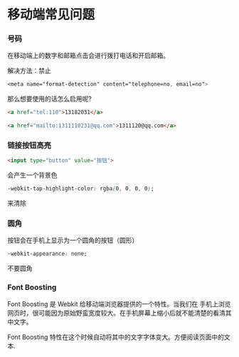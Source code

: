 # 移动端常见问题

### 号码
在移动端上的数字和邮箱点击会进行拨打电话和开启邮箱。

解决方法：禁止

```css
<meta name="format-detection" content="telephone=no, email=no">
```

那么想要使用的话怎么启用呢?
```html
<a href="tel:110">13182031</a>
    
<a href="mailto:1311110231@qq.com">1311120@qq.com</a>

```


### 链接按钮高亮

```html
<input type="button" value="按钮">
```
会产生一个背景色


```css
-webkit-tap-highlight-color: rgba(0, 0, 0, 0);

```
来清除


### 圆角
按钮会在手机上显示为一个圆角的按钮（圆形）
```css
-webkit-appearance: none;
```
不要圆角


### Font Boosting
Font Boosting 是 Webkit 给移动端浏览器提供的一个特性。当我们在
手机上浏览网页时，很可能因为原始野蛮宽度较大。在手机屏幕上缩小后就不能清楚的看清其中文字。

Font Boosting 特性在这个时候自动将其中的文字字体变大。方便阅读页面中的文本.
